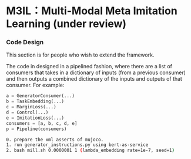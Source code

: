 # M3IL：Multi-Modal Meta Imitation Learning (under review)


### Code Design

This section is for people who wish to extend the framework.

The code in designed in a pipelined fashion, where there are a list of
consumers that takes in a dictionary of inputs (from a previous consumer)
and then outputs a combined dictionary of the inputs and outputs of that
consumer.
For example:

```python
a = GeneratorConsumer(...)
b = TaskEmbedding(...)
c = MarginLoss(...)
d = Control(...)
e = ImitationLoss(...)
consumers = [a, b, c, d, e]
p = Pipeline(consumers)
```

```bash
0. prepare the xml asserts of mujoco.
1. run generator_instructions.py using bert-as-service
2. bash mill.sh 0.0000001 1 (lambda_embedding rate=1e-7, seed=1)
```

